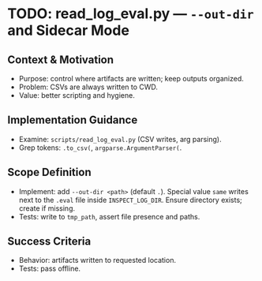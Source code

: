 # TODO: read_log_eval.py — `--out-dir` and Sidecar Mode

## Context & Motivation
- Purpose: control where artifacts are written; keep outputs organized.
- Problem: CSVs are always written to CWD.
- Value: better scripting and hygiene.

## Implementation Guidance
- Examine: `scripts/read_log_eval.py` (CSV writes, arg parsing).
- Grep tokens: `.to_csv(`, `argparse.ArgumentParser(`.

## Scope Definition
- Implement: add `--out-dir <path>` (default `.`). Special value `same` writes next to the `.eval` file inside `INSPECT_LOG_DIR`. Ensure directory exists; create if missing.
- Tests: write to `tmp_path`, assert file presence and paths.

## Success Criteria
- Behavior: artifacts written to requested location.
- Tests: pass offline.
